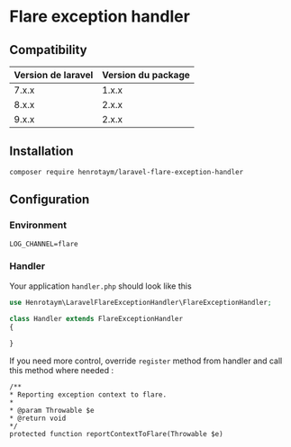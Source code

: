 # Flare exception handler

## Compatibility

| Version de laravel | Version du package |
|--|--|
| 7.x.x | 1.x.x |
| 8.x.x | 2.x.x |
| 9.x.x | 2.x.x |

## Installation

    composer require henrotaym/laravel-flare-exception-handler

## Configuration

### Environment

```shell
LOG_CHANNEL=flare
```

### Handler
Your application `handler.php` should look like this

```php
use Henrotaym\LaravelFlareExceptionHandler\FlareExceptionHandler;

class Handler extends FlareExceptionHandler
{
    
}
```

If you need more control, override `register` method from handler and call this method where needed :

    /**
    * Reporting exception context to flare.
    * 
    * @param Throwable $e
    * @return void
    */
    protected function reportContextToFlare(Throwable $e)


